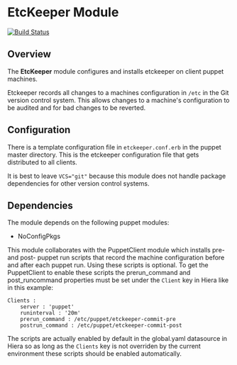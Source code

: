 # EtcKeeper Module
[![Build Status](https://travis-ci.org/Adaptavist/puppet-etckeeper.svg?branch=master)](https://travis-ci.org/Adaptavist/puppet-etckeeper)

## Overview

The **EtcKeeper** module configures and installs etckeeper on client puppet machines.

Etckeeper records all changes to a machines configuration in `/etc` in the Git version control system. This allows changes to a machine's configuration to be audited and for bad changes to be reverted.

## Configuration

There is a template configuration file in `etckeeper.conf.erb` in the puppet master directory. This is the etckeeper configuration file that gets distributed to all clients.

It is best to leave `VCS="git"` because this module does not handle package dependencies for other version control systems.

## Dependencies

The module depends on the following puppet modules:

* NoConfigPkgs

This module collaborates with the PuppetClient module which installs pre- and post- puppet run scripts that record the machine configuration before and after each puppet run. Using these scripts is optional. To get the PuppetClient to enable these scripts the prerun_command and post_runcommand properties must be set under the `Client` key in Hiera like in this example:

	Clients :
	    server : 'puppet'
	    runinterval : '20m'
	    prerun_command : /etc/puppet/etckeeper-commit-pre
	    postrun_command : /etc/puppet/etckeeper-commit-post

The scripts are actually enabled by default in the global.yaml datasource in Hiera so as long as the `Clients` key is not overriden by the current environment these scripts should be enabled automatically.

